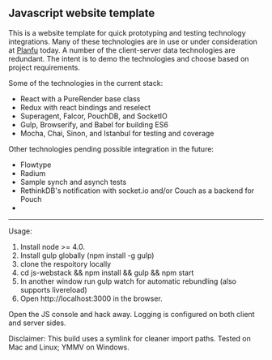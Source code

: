Javascript website template
---

This is a website template for quick prototyping and testing technology integrations. Many of these technologies are in use or under consideration at [Planfu](http://planfu.com) today. A number of the client-server data technologies are redundant. The intent is to demo the technologies and choose based on project requirements.

Some of the technologies in the current stack:

* React with a PureRender base class
* Redux with react bindings and reselect
* Superagent, Falcor, PouchDB, and SocketIO
* Gulp, Browserify, and Babel for building ES6
* Mocha, Chai, Sinon, and Istanbul for testing and coverage

Other technologies pending possible integration in the future:

* Flowtype
* Radium
* Sample synch and asynch tests
* RethinkDB's notification with socket.io and/or Couch as a backend for Pouch
* 

---

Usage:

1. Install node >= 4.0.
2. Install gulp globally (npm install -g gulp)
3. clone the respoitory locally
4. cd js-webstack && npm install && gulp && npm start
5. In another window run gulp watch for automatic rebundling (also supports livereload)
6. Open http://localhost:3000 in the browser.

Open the JS console and hack away. Logging is configured on both client and server sides.

Disclaimer: This build uses a symlink for cleaner import paths. Tested on Mac and Linux; YMMV on Windows.

